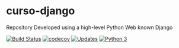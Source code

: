 # curso-django
Repository Developed using a high-level Python Web known Django

[![Build Status](https://travis-ci.org/Alfareiza/curso-django.svg?branch=master)](https://travis-ci.org/Alfareiza/curso-django)
[![codecov](https://codecov.io/gh/Alfareiza/curso-django/branch/master/graph/badge.svg)](https://codecov.io/gh/Alfareiza/curso-django)
[![Updates](https://pyup.io/repos/github/Alfareiza/curso-django/shield.svg)](https://pyup.io/repos/github/Alfareiza/curs-django/)
[![Python 3](https://pyup.io/repos/github/Alfareiza/curso-django/python-3-shield.svg)](https://pyup.io/repos/github/Alfareiza/curso-django/)
